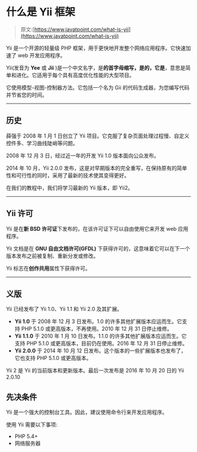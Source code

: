 # 什么是 Yii 框架

> 原文:[https://www.javatpoint.com/what-is-yii](https://www.javatpoint.com/what-is-yii)

Yii 是一个开源的轻量级 PHP 框架，用于更快地开发整个网络应用程序。它快速加速了 web 开发应用程序。

Yii(发音为 **Yee** 或 **Jii** )是一个中文名字，是**的首字母缩写，是的，它是**，意思是简单和进化。它适用于每个具有高度优化性能的大型项目。

它使用模型-视图-控制器方法。它包括一个名为 Gii 的代码生成器，为您编写代码并节省您的时间。

* * *

## 历史

薛强于 2008 年 1 月 1 日创立了 Yii 项目。它克服了复杂页面处理过程慢、自定义控件多、学习曲线陡峭等问题。

2008 年 12 月 3 日，经过近一年的开发 Yii 1.0 版本面向公众发布。

2014 年 10 月，Yii 2.0.0 发布，这是对早期版本的完全重写，在保持原有的简单性和可行性的同时，采用了最新的技术使其变得更好。

在我们的教程中，我们将学习最新的 Yii 版本，即 Yii2。

* * *

## Yii 许可

Yii 是在**新 BSD 许可证**下发布的，在该许可证下可以自由使用它来开发 web 应用程序。

Yii 文档是在 **GNU 自由文档许可(GFDL)** 下获得许可的，这意味着它可以在下一个版本发布之前被复制、重新分发或修改。

Yii 标志在**创作共用**属性下获得许可。

* * *

## 义版

Yii 已经发布了 Yii 1.0、Yii 1.1 和 Yii 2.0 及其扩展。

*   **Yii 1.0** 于 2008 年 12 月 3 日发布。1.0 的许多其他扩展版本应运而生。它支持 PHP 5.1.0 或更高版本，不再使用。2010 年 12 月 31 日停止维修。
*   **Yii 1.1.0** 于 2010 年 1 月 10 日发布。1.1.0 的许多其他扩展版本应运而生。它支持 PHP 5.1.0 或更高版本，目前仍在使用。2016 年 12 月 31 日停止维修。
*   **Yii 2.0.0** 于 2014 年 10 月 12 日发布。这个版本的一些扩展版本也发布了，它也支持 PHP 5.1.0 或更高版本。

Yii 2 是 Yii 的当前版本和更新版本。最后一次发布是 2016 年 10 月 20 日的 Yii 2.0.10

## 先决条件

Yii 是一个强大的控制台工具。因此，建议使用命令行来开发应用程序。

使用 Yii 需要以下事项:

*   PHP 5.4+
*   网络服务器
